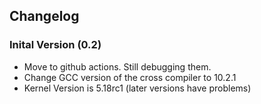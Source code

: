 ## Changelog

### Inital Version (0.2)

- Move to github actions. Still debugging them.
- Change GCC version of the cross compiler to 10.2.1
- Kernel Version is 5.18rc1 (later versions have problems)
